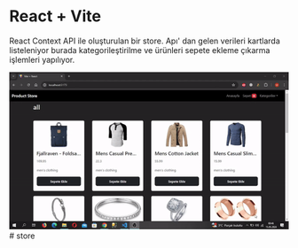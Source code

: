 # React + Vite

React Context API ile oluşturulan bir store. Apı' dan gelen verileri kartlarda listeleniyor burada kategorileştirilme ve ürünleri sepete ekleme çıkarma işlemleri yapılıyor.

<img src="/src/assets/contexgif.gif"/>
#   s t o r e 
 
 